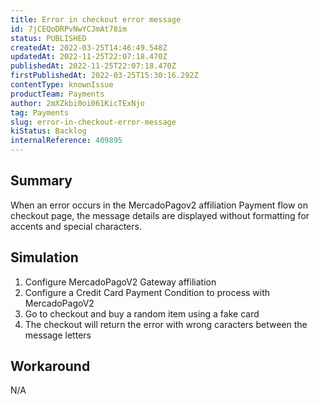 ```yaml
---
title: Error in checkout error message
id: 7jCEQoDRPvNwYCJmAt78im
status: PUBLISHED
createdAt: 2022-03-25T14:46:49.548Z
updatedAt: 2022-11-25T22:07:18.470Z
publishedAt: 2022-11-25T22:07:18.470Z
firstPublishedAt: 2022-03-25T15:30:16.292Z
contentType: knownIssue
productTeam: Payments
author: 2mXZkbi0oi061KicTExNjo
tag: Payments
slug: error-in-checkout-error-message
kiStatus: Backlog
internalReference: 409895
---
```


## Summary


When an error occurs in the MercadoPagov2 affiliation Payment flow on checkout page, the message details are displayed without formatting for accents and special characters.



## Simulation



1. Configure MercadoPagoV2 Gateway affiliation
2. Configure a Credit Card Payment Condition to process with MercadoPagoV2
3. Go to checkout and buy a random item using a fake card
4. The checkout will return the error with wrong caracters between the message letters



## Workaround


N/A

